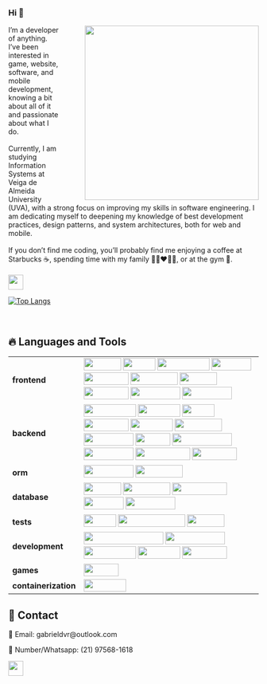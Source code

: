 ### Hi 👋 

<div>
  <img src="https://media4.giphy.com/media/SHjOSDkKZ18qOHA5B5/giphy.gif?cid=ecf05e47z2pgmv6xdwhmxml25c3bb884l4vq5lwbyb3nm6sq&rid=giphy.gif&ct=s" width="350" align="right" style="margin-left: 50px;">
  <p align="left">
   I’m a developer of anything. I’ve been interested in game, website, software, and mobile development, knowing a bit about all of it and passionate about what I do. <br> <br>
   Currently, I am studying Information Systems at Veiga de Almeida University (UVA), with a strong focus on improving my skills in software engineering. I am dedicating myself to deepening my knowledge of best development practices, design patterns, and system architectures, both for web and mobile.
    <br> <br>
   If you don’t find me coding, you’ll probably find me enjoying a coffee at Starbucks ☕️, spending time with my family 👩🏻‍❤️‍👨🏻, or at the gym 💪.
    <br> <br>
    <a align="center" href="https://duarte-dot.com.br"><img src="https://img.shields.io/badge/Portfolio-%23000000.svg?style=for-the-badge&logo=firefox&logoColor=#FF7139" height="30px" target="_blank"></a>
  </p>
</div>

[![Top Langs](https://github-readme-stats.vercel.app/api/top-langs/?username=duarte-dot&theme=dark&hide=blade,html,css&layout=donut)](https://github.com/anuraghazra/github-readme-stats)

<br>

## 🔥 Languages and Tools

<p align="center">
  <table>
    <tr>
      <td><strong>frontend</strong></td>
      <td>
        <img src="https://img.shields.io/badge/html5-%23E34F26.svg?style=for-the-badge&logo=html5&logoColor=white" width="75px" height="25px"/>
        <img src="https://img.shields.io/badge/css3-%231572B6.svg?style=for-the-badge&logo=css3&logoColor=white" height="25px" width="65px">
        <img height="25px" src="https://img.shields.io/badge/javascript-%23323330.svg?style=for-the-badge&logo=javascript&logoColor=%23F7DF1E" width="105px"/>
        <img height="25px" src="https://img.shields.io/badge/react-%2320232a.svg?style=for-the-badge&logo=react&logoColor=%2361DAFB" width="80px"/>
        <img height="25px" src="https://img.shields.io/badge/Next.js-000000.svg?style=for-the-badge&logo=nextdotjs&logoColor=white" width="90px"/>
        <img height="25px" src="https://img.shields.io/badge/Angular-0F0F11.svg?style=for-the-badge&logo=Angular&logoColor=white" width="95px"/>
        <img height="25px" src="https://img.shields.io/badge/redux-%23593d88.svg?style=for-the-badge&logo=redux&logoColor=white" width="75px"/>
        <img height="25px" src="https://img.shields.io/badge/next%20js-000000?style=for-the-badge&logo=nextdotjs&logoColor=white" width="90px"/>
        <img height="25px" src="https://img.shields.io/badge/Tailwind_CSS-38B2AC?style=for-the-badge&logo=tailwind-css&logoColor=white" width="100px"/>
        <img height="25px" src="https://img.shields.io/badge/Bootstrap-563D7C?style=for-the-badge&logo=bootstrap&logoColor=white" width="100px"/>
      </td>
    </tr>
    <tr>
      <td><strong>backend</strong></td>
      <td>
        <img height="25px" src="https://img.shields.io/badge/typescript-%23007ACC.svg?style=for-the-badge&logo=typescript&logoColor=white" width="105px"/>
        <img height="25px" src="https://img.shields.io/badge/Python-3776AB.svg?style=for-the-badge&logo=Python&logoColor=white" width="85px"/>
        <img height="25px" src="https://img.shields.io/badge/PHP-777BB4.svg?style=for-the-badge&logo=PHP&logoColor=white" width="65px"/>
        <img height="25px" src="https://img.shields.io/badge/Laravel-FF2D20.svg?style=for-the-badge&logo=Laravel&logoColor=white" width="90px"/>
        <img  height="25px" src="https://img.shields.io/badge/node.js-6DA55F?style=for-the-badge&logo=node.js&logoColor=white" width="85px"/>
        <img height="25px" src="https://img.shields.io/badge/NODEMON-%23323330.svg?style=for-the-badge&logo=nodemon&logoColor=%BBDEAD" width="95px"/>
        <img height="25px" src="https://img.shields.io/badge/express.js-%23404d59.svg?style=for-the-badge&logo=express&logoColor=%2361DAFB" width="100px"/>
        <img height="25px" src="https://img.shields.io/badge/java-%23ED8B00.svg?style=for-the-badge&logo=openjdk&logoColor=white" width="70px"/>
        <img height="25px" src="https://img.shields.io/badge/Spring_Boot-6DB33F?style=for-the-badge&logo=spring-boot&logoColor=white" width="120px"/>
        <img height="25px" src="https://img.shields.io/badge/fastify-202020?style=for-the-badge&logo=fastify&logoColor=white" width="100px"/>
        <img height="25px" src="https://img.shields.io/badge/Express%20js-000000?style=for-the-badge&logo=express&logoColor=white" width="110px"/>
        <img height="25px" src="https://img.shields.io/badge/nestjs-E0234E?style=for-the-badge&logo=nestjs&logoColor=white" width="90px"/>
      </td>
    </tr>
    <tr>
      <td><strong>orm</strong></td>
      <td>
        <img height="25px" src="https://img.shields.io/badge/Sequelize-52B0E7?style=for-the-badge&logo=Sequelize&logoColor=white" width="100px"/>
        <img height="25px" src="https://img.shields.io/badge/Prisma-3982CE?style=for-the-badge&logo=Prisma&logoColor=white" width="95px"/>
      </td>
    </tr>
    <tr>
      <td><strong>database</strong></td>
      <td>
        <img height="25px" src="https://img.shields.io/badge/mysql-%2300f.svg?style=for-the-badge&logo=mysql&logoColor=white" width="75px"/>
        <img height="25px" src="https://img.shields.io/badge/Prisma-3982CE?style=for-the-badge&logo=Prisma&logoColor=white" width="95px"/>
        <img height="25px" src="https://img.shields.io/badge/PostgreSQL-316192?style=for-the-badge&logo=postgresql&logoColor=white" width="110px"/>
        <img height="25px" src="https://img.shields.io/badge/Sqlite-003B57?style=for-the-badge&logo=sqlite&logoColor=white" width="80px"/>
        <img height="25px" src="https://img.shields.io/badge/MongoDB-4EA94B?style=for-the-badge&logo=mongodb&logoColor=white" width="100px"/>
      </td>
    </tr>
    <tr>
      <td><strong>tests</strong></td>
      <td>
        <img height="25px" src="https://img.shields.io/badge/-jest-%23C21325?style=for-the-badge&logo=jest&logoColor=white" width="65px"/>
        <img height="25px" src="https://img.shields.io/badge/-TestingLibrary-%23E33332?style=for-the-badge&logo=testing-library&logoColor=white" width="135px"/>
        <img height="25px" src="https://img.shields.io/badge/-mocha-%238D6748?style=for-the-badge&logo=mocha&logoColor=white" width="75px"/>
      </td>
    </tr>
    <tr>
      <td><strong>development</strong></td>
      <td>
        <img height="25px" src="https://img.shields.io/badge/Visual%20Studio%20Code-0078d7.svg?style=for-the-badge&logo=visual-studio-code&logoColor=white" width="160px"/>
        <img height="25px" src="https://img.shields.io/badge/IntelliJ%20IDEA-000000.svg?style=for-the-badge&logo=IntelliJ-IDEA&logoColor=white" width="120px"/>
        <img height="25px" src="https://img.shields.io/badge/Eclipse%20IDE-2C2255.svg?style=for-the-badge&logo=Eclipse-IDE&logoColor=white" width="105px"/>
        <img height="25px" src="https://img.shields.io/badge/macOS-000000.svg?style=for-the-badge&logo=macOS&logoColor=white" width="85px"/>
        <img height="25px" src="https://img.shields.io/badge/Ubuntu-E95420.svg?style=for-the-badge&logo=Ubuntu&logoColor=white" width="90px"/>
      </td>
    </tr>
    <tr>
      <td><strong>games</strong></td>
      <td>
        <img height="25px" src="https://img.shields.io/badge/java-%23ED8B00.svg?style=for-the-badge&logo=openjdk&logoColor=white" width="70px"/>
      </td>
    </tr>
    <tr>
      <td><strong>containerization</strong></td>
      <td>
        <img height="25px" src="https://img.shields.io/badge/docker-%230db7ed.svg?style=for-the-badge&logo=docker&logoColor=white" width="85px"/>
      </td>
    </tr>
  </table>
</p>

## 👥 Contact
<p>📧 Email: gabrieldvr@outlook.com</p>
<p>📱 Number/Whatsapp: (21) 97568-1618</p>
<a align="center" href="https://www.linkedin.com/in/gabriel-duarte-dev/"><img src="https://img.shields.io/badge/linkedin-%230077B5.svg?style=for-the-badge&logo=linkedin&logoColor=white" height="30px" target="_blank"></a>
